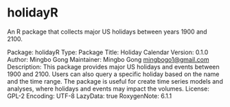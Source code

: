 # holidayR
An R package that collects major US holidays between years 1900 and 2100.

Package: holidayR
Type: Package
Title: Holiday Calendar
Version: 0.1.0
Author: Mingbo Gong
Maintainer: Mingbo Gong <mingbogo1@gmail.com>
Description: This package provides major US holidays and events between 1900 and 2100.
    Users can also query a specific holiday based on the name and the time range.
    The package is useful for create time series models and analyses, where holidays and events may impact the volumes. 
License: GPL-2
Encoding: UTF-8
LazyData: true
RoxygenNote: 6.1.1

